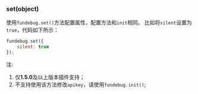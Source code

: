 ### set(object)

使用`fundebug.set()`方法配置属性，配置方法和`init`相同。
比如将`silent`设置为`true`，代码如下所示：

```js
fundebug.set({
    silent: true
});
```

注: 
1. 仅**1.5.0**及以上版本插件支持；
2. 不支持使用该方法修改`apikey`，请使用`fundebug.init()`;